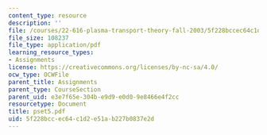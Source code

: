 ```yaml
---
content_type: resource
description: ''
file: /courses/22-616-plasma-transport-theory-fall-2003/5f228bccec64c1d2e51ab227b0837e2d_pset5.pdf
file_size: 108237
file_type: application/pdf
learning_resource_types:
- Assignments
license: https://creativecommons.org/licenses/by-nc-sa/4.0/
ocw_type: OCWFile
parent_title: Assignments
parent_type: CourseSection
parent_uid: e3e7f65e-304b-e9d9-e0d0-9e8466e4f2cc
resourcetype: Document
title: pset5.pdf
uid: 5f228bcc-ec64-c1d2-e51a-b227b0837e2d
---
```

